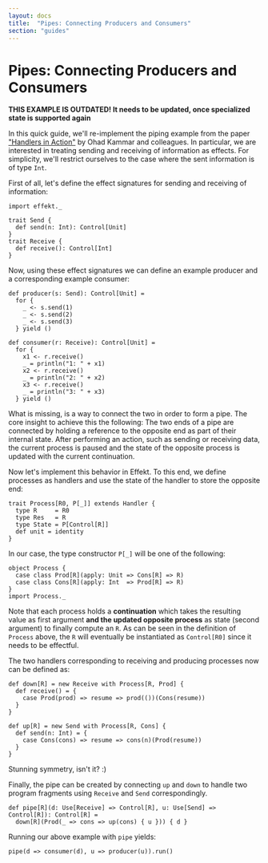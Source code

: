 ```yaml
---
layout: docs
title:  "Pipes: Connecting Producers and Consumers"
section: "guides"
---
```


# Pipes: Connecting Producers and Consumers

**THIS EXAMPLE IS OUTDATED! It needs to be updated, once specialized state is supported again**

In this quick guide, we'll re-implement the piping example from the
paper ["Handlers in Action"](http://homepages.inf.ed.ac.uk/slindley/papers/handlers.pdf)
by Ohad Kammar and colleagues.
In particular, we are interested in treating sending and receiving of
information as effects.
For simplicity, we'll restrict ourselves to the case where the sent
information is of type `Int`.

First of all, let's define the effect signatures for sending and
receiving of information:

```
import effekt._

trait Send {
  def send(n: Int): Control[Unit]
}
trait Receive {
  def receive(): Control[Int]
}
```


Now, using these effect signatures we can define an example producer and
a corresponding example consumer:

```
def producer(s: Send): Control[Unit] =
  for {
    _ <- s.send(1)
    _ <- s.send(2)
    _ <- s.send(3)
  } yield ()

def consumer(r: Receive): Control[Unit] =
  for {
    x1 <- r.receive()
    _ = println("1: " + x1)
    x2 <- r.receive()
    _ = println("2: " + x2)
    x3 <- r.receive()
    _ = println("3: " + x3)
  } yield ()
```

What is missing, is a way to connect the two in order to form a pipe.
The core insight to achieve this the following:
The two ends of a pipe are connected by holding a reference to the
opposite end as part of their internal state.
After performing an
action, such as sending or receiving data, the current process is
paused and the state of the opposite process is updated with the
current continuation.

Now let's implement this behavior in Effekt. To this end, we define
processes as handlers and use the state of the handler to store the
opposite end:

```
trait Process[R0, P[_]] extends Handler {
  type R     = R0
  type Res   = R
  type State = P[Control[R]]
  def unit = identity
}
```
In our case, the type constructor `P[_]` will be one of the following:

```
object Process {
  case class Prod[R](apply: Unit => Cons[R] => R)
  case class Cons[R](apply: Int  => Prod[R] => R)
}
import Process._
```
Note that each process holds a **continuation** which takes the resulting
value as first argument **and the updated opposite process** as state
(second argument) to finally compute an `R`. As can be seen in the
definition of `Process` above, the `R` will eventually be instantiated
as `Control[R0]` since it needs to be effectful.

The two handlers corresponding to receiving and producing processes
now can be defined as:

```
def down[R] = new Receive with Process[R, Prod] {
  def receive() = {
    case Prod(prod) => resume => prod(())(Cons(resume))
  }
}

def up[R] = new Send with Process[R, Cons] {
  def send(n: Int) = {
    case Cons(cons) => resume => cons(n)(Prod(resume))
  }
}
```
Stunning symmetry, isn't it? :)

Finally, the pipe can be created by connecting `up` and `down` to
handle two program fragments using `Receive` and `Send` correspondingly.

```
def pipe[R](d: Use[Receive] => Control[R], u: Use[Send] => Control[R]): Control[R] =
  down[R](Prod(_ => cons => up(cons) { u })) { d }
```
Running our above example with `pipe` yields:
```
pipe(d => consumer(d), u => producer(u)).run()
```
